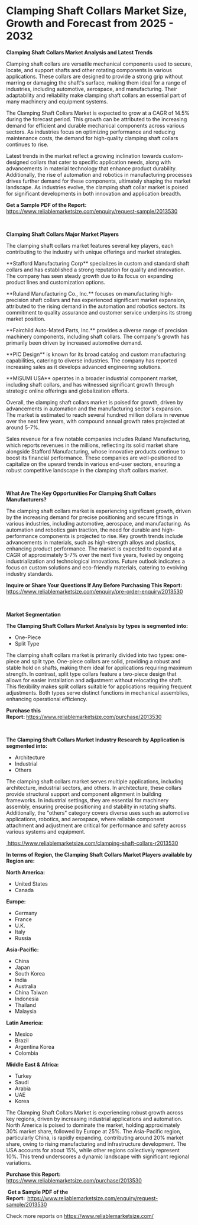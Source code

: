 <p><h1>Clamping Shaft Collars Market Size, Growth and Forecast from 2025 - 2032</h1></p><p><strong>Clamping Shaft Collars Market Analysis and Latest Trends</strong></p>
<p><p>Clamping shaft collars are versatile mechanical components used to secure, locate, and support shafts and other rotating components in various applications. These collars are designed to provide a strong grip without marring or damaging the shaft's surface, making them ideal for a range of industries, including automotive, aerospace, and manufacturing. Their adaptability and reliability make clamping shaft collars an essential part of many machinery and equipment systems.</p><p>The Clamping Shaft Collars Market is expected to grow at a CAGR of 14.5% during the forecast period. This growth can be attributed to the increasing demand for efficient and durable mechanical components across various sectors. As industries focus on optimizing performance and reducing maintenance costs, the demand for high-quality clamping shaft collars continues to rise. </p><p>Latest trends in the market reflect a growing inclination towards custom-designed collars that cater to specific application needs, along with advancements in material technology that enhance product durability. Additionally, the rise of automation and robotics in manufacturing processes drives further demand for these components, ultimately shaping the market landscape. As industries evolve, the clamping shaft collar market is poised for significant developments in both innovation and application breadth.</p></p>
<p><strong>Get a Sample PDF of the Report:&nbsp;</strong> <a href="https://www.reliablemarketsize.com/enquiry/request-sample/2013530?utm_campaign=3345&utm_medium=2&utm_source=Github&utm_content=ia&utm_term=10042025&utm_id=clamping-shaft-collars">https://www.reliablemarketsize.com/enquiry/request-sample/2013530</a></p>
<p>&nbsp;</p>
<p><strong>Clamping Shaft Collars Major Market Players</strong></p>
<p><p>The clamping shaft collars market features several key players, each contributing to the industry with unique offerings and market strategies. </p><p>**Stafford Manufacturing Corp** specializes in custom and standard shaft collars and has established a strong reputation for quality and innovation. The company has seen steady growth due to its focus on expanding product lines and customization options. </p><p>**Ruland Manufacturing Co., Inc.** focuses on manufacturing high-precision shaft collars and has experienced significant market expansion, attributed to the rising demand in the automation and robotics sectors. Its commitment to quality assurance and customer service underpins its strong market position.</p><p>**Fairchild Auto-Mated Parts, Inc.** provides a diverse range of precision machinery components, including shaft collars. The company's growth has primarily been driven by increased automotive demand. </p><p>**PIC Design** is known for its broad catalog and custom manufacturing capabilities, catering to diverse industries. The company has reported increasing sales as it develops advanced engineering solutions.</p><p>**MISUMI USA** operates in a broader industrial component market, including shaft collars, and has witnessed significant growth through strategic online offerings and globalization efforts.</p><p>Overall, the clamping shaft collars market is poised for growth, driven by advancements in automation and the manufacturing sector's expansion. The market is estimated to reach several hundred million dollars in revenue over the next few years, with compound annual growth rates projected at around 5-7%. </p><p>Sales revenue for a few notable companies includes Ruland Manufacturing, which reports revenues in the millions, reflecting its solid market share alongside Stafford Manufacturing, whose innovative products continue to boost its financial performance. These companies are well-positioned to capitalize on the upward trends in various end-user sectors, ensuring a robust competitive landscape in the clamping shaft collars market.</p></p>
<p>&nbsp;</p>
<p><strong>What Are The Key Opportunities For Clamping Shaft Collars Manufacturers?</strong></p>
<p><p>The clamping shaft collars market is experiencing significant growth, driven by the increasing demand for precise positioning and secure fittings in various industries, including automotive, aerospace, and manufacturing. As automation and robotics gain traction, the need for durable and high-performance components is projected to rise. Key growth trends include advancements in materials, such as high-strength alloys and plastics, enhancing product performance. The market is expected to expand at a CAGR of approximately 5-7% over the next five years, fueled by ongoing industrialization and technological innovations. Future outlook indicates a focus on custom solutions and eco-friendly materials, catering to evolving industry standards.</p></p>
<p><strong>Inquire or Share Your Questions If Any Before Purchasing This Report:</strong> <a href="https://www.reliablemarketsize.com/enquiry/pre-order-enquiry/2013530?utm_campaign=3345&utm_medium=2&utm_source=Github&utm_content=ia&utm_term=10042025&utm_id=clamping-shaft-collars">https://www.reliablemarketsize.com/enquiry/pre-order-enquiry/2013530</a></p>
<p>&nbsp;</p>
<p><strong>Market Segmentation</strong></p>
<p><strong>The Clamping Shaft Collars Market Analysis by types is segmented into:</strong></p>
<p><ul><li>One-Piece</li><li>Split Type</li></ul></p>
<p><p>The clamping shaft collars market is primarily divided into two types: one-piece and split type. One-piece collars are solid, providing a robust and stable hold on shafts, making them ideal for applications requiring maximum strength. In contrast, split type collars feature a two-piece design that allows for easier installation and adjustment without relocating the shaft. This flexibility makes split collars suitable for applications requiring frequent adjustments. Both types serve distinct functions in mechanical assemblies, enhancing operational efficiency.</p></p>
<p><strong>Purchase this Report:&nbsp;</strong><a href="https://www.reliablemarketsize.com/purchase/2013530?utm_campaign=3345&utm_medium=2&utm_source=Github&utm_content=ia&utm_term=10042025&utm_id=clamping-shaft-collars">https://www.reliablemarketsize.com/purchase/2013530</a></p>
<p>&nbsp;</p>
<p><strong>The Clamping Shaft Collars Market Industry Research by Application is segmented into:</strong></p>
<p><ul><li>Architecture</li><li>Industrial</li><li>Others</li></ul></p>
<p><p>The clamping shaft collars market serves multiple applications, including architecture, industrial sectors, and others. In architecture, these collars provide structural support and component alignment in building frameworks. In industrial settings, they are essential for machinery assembly, ensuring precise positioning and stability in rotating shafts. Additionally, the "others" category covers diverse uses such as automotive applications, robotics, and aerospace, where reliable component attachment and adjustment are critical for performance and safety across various systems and equipment.</p></p>
<p><a href="https://www.reliablemarketsize.com/clamping-shaft-collars-r2013530?utm_campaign=3345&utm_medium=2&utm_source=Github&utm_content=ia&utm_term=10042025&utm_id=clamping-shaft-collars">&nbsp;https://www.reliablemarketsize.com/clamping-shaft-collars-r2013530</a></p>
<p><strong>In terms of Region, the Clamping Shaft Collars Market Players available by Region are:</strong></p>
<p>
    <p> <strong> North America: </strong>
        <ul>
            <li>United States</li>
            <li>Canada</li>
        </ul>
        </p> 
    <p> <strong> Europe: </strong>
        <ul>
            <li>Germany</li>
            <li>France</li>
            <li>U.K.</li>
            <li>Italy</li>
            <li>Russia</li>
        </ul>
        </p> 
    <p> <strong> Asia-Pacific: </strong>
        <ul>
            <li>China</li>
            <li>Japan</li>
            <li>South Korea</li>
            <li>India</li>
            <li>Australia</li>
            <li>China Taiwan</li>
            <li>Indonesia</li>
            <li>Thailand</li>
            <li>Malaysia</li>
        </ul>
        </p> 
    <p> <strong> Latin America: </strong>
        <ul>
            <li>Mexico</li>
            <li>Brazil</li>
            <li>Argentina Korea</li>
            <li>Colombia</li>
        </ul>
        </p> 
    <p> <strong> Middle East & Africa: </strong>
        <ul>
            <li>Turkey</li>
            <li>Saudi</li>
            <li>Arabia</li>
            <li>UAE</li>
            <li>Korea</li>
        </ul>
    </p>
    </p>
<p><p>The Clamping Shaft Collars Market is experiencing robust growth across key regions, driven by increasing industrial applications and automation. North America is poised to dominate the market, holding approximately 30% market share, followed by Europe at 25%. The Asia-Pacific region, particularly China, is rapidly expanding, contributing around 20% market share, owing to rising manufacturing and infrastructure development. The USA accounts for about 15%, while other regions collectively represent 10%. This trend underscores a dynamic landscape with significant regional variations.</p></p>
<p><strong>Purchase this Report: </strong><a href="https://www.reliablemarketsize.com/purchase/2013530?utm_campaign=3345&utm_medium=2&utm_source=Github&utm_content=ia&utm_term=10042025&utm_id=clamping-shaft-collars">https://www.reliablemarketsize.com/purchase/2013530</a></p>
<p>&nbsp;<strong>Get a Sample PDF of the Report:&nbsp;&nbsp;</strong><a href="https://www.reliablemarketsize.com/enquiry/request-sample/2013530?utm_campaign=3345&utm_medium=2&utm_source=Github&utm_content=ia&utm_term=10042025&utm_id=clamping-shaft-collars">https://www.reliablemarketsize.com/enquiry/request-sample/2013530</a></p>
<p><strong></strong></p>
<p>Check more reports on <a href="https://www.reliablemarketsize.com/?utm_campaign=3345&utm_medium=2&utm_source=Github&utm_content=ia&utm_term=10042025&utm_id=clamping-shaft-collars">https://www.reliablemarketsize.com/</a></p>